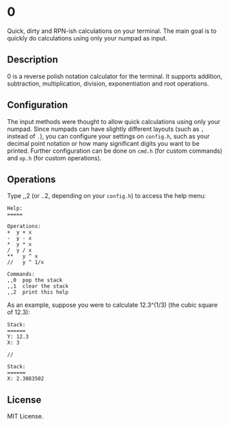 0
==

Quick, dirty and RPN-ish calculations on your terminal. The main goal is to quickly do calculations using only your numpad as input.

Description
-----------

0 is a reverse polish notation calculator for the terminal. It supports addition, subtraction, multiplication, division, exponentiation and root operations.

Configuration
-------------

The input methods were thought to allow quick calculations using only your numpad. Since numpads can have slightly different layouts (such as `,` instead of `.`), you can configure your settings on `config.h`, such as your decimal point notation or how many significant digits you want to be printed. Further configuration can be done on `cmd.h` (for custom commands) and `op.h` (for custom operations).

Operations
----------

Type ,,2 (or ..2, depending on your `config.h`) to access the help menu:

```
Help:
=====

Operations:
+  y + x  
-  y - x  
*  y * x  
/  y / x  
**   y ^ x  
//   y ^ 1/x

Commands:
,,0  pop the stack  
,,1  clear the stack  
,,2  print this help
```

As an example, suppose you were to calculate 12.3^(1/3) (the cubic square of 12.3):

```
Stack:
======
Y: 12.3
X: 3

//

Stack:
======
X: 2.3083502
```

License
-------

MIT License.
